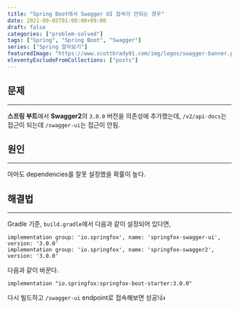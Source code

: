 ```yaml
---
title: "Spring Boot에서 Swagger UI 접속이 안되는 경우"
date: 2021-09-05T01:00:00+09:00
draft: false
categories: ["problem-solved"]
tags: ["Spring", "Spring Boot", "Swagger"]
series: ["Spring 알아보기"]
featuredImage: "https://www.scottbrady91.com/img/logos/swagger-banner.png"
eleventyExcludeFromCollections: ["posts"]
---
```


## 문제

---

**스프링 부트**에서 **Swagger2**의 `3.0.0` 버전을 의존성에 추가했는데, `/v2/api-docs`는 접근이 되는데 `/swagger-ui`는 접근이 안됨.

## 원인

---

아마도 dependencies를 잘못 설정했을 확률이 높다.

## 해결법

---

Gradle 기준, `build.gradle`에서 다음과 같이 설정되어 있다면,

```
implementation group: 'io.springfox', name: 'springfox-swagger-ui', version: '3.0.0'
implementation group: 'io.springfox', name: 'springfox-swagger2', version: '3.0.0'
```

다음과 같이 바꾼다.

```
implementation "io.springfox:springfox-boot-starter:3.0.0"
```

다시 빌드하고 `/swagger-ui` endpoint로 접속해보면 성공!👍

